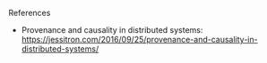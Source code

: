 References

- Provenance and causality in distributed systems:
  https://jessitron.com/2016/09/25/provenance-and-causality-in-distributed-systems/
